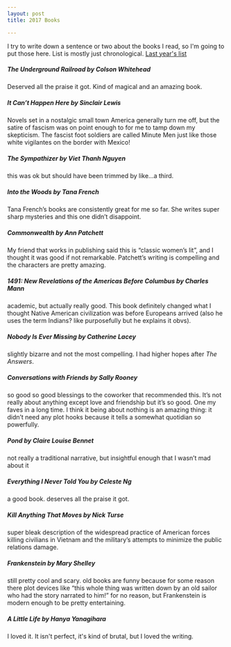 ```yaml
---
layout: post
title: 2017 Books

---
```


I try to write down a sentence or two about the books I read, so I'm going to put those here.  List is mostly just chronological. [Last year's list][1]

[1]: /2016/01/15/2016Books/ "2016 Books"

##### *The Underground Railroad* by Colson Whitehead
Deserved all the praise it got.  Kind of magical and an amazing book.


##### *It Can’t Happen Here* by Sinclair Lewis
Novels set in a nostalgic small town America generally turn me off, but the satire of fascism was on point enough to for me to tamp down my skepticism.  The fascist foot soldiers are called Minute Men just like those white vigilantes on the border with Mexico!


##### *The Sympathizer* by Viet Thanh Nguyen
this was ok but should have been trimmed by like…a third.  


##### *Into the Woods* by Tana French
Tana French’s books are consistently great for me so far.  She writes super sharp mysteries and this one didn’t disappoint.


##### *Commonwealth* by Ann Patchett
My friend that works in publishing said this is “classic women’s lit”, and I thought it was good if not remarkable.  Patchett’s writing is compelling and the characters are pretty amazing.


##### *1491: New Revelations of the Americas Before Columbus* by Charles Mann
academic, but actually really good.  This book definitely changed what I thought Native American civilization was before Europeans arrived (also he uses the term Indians? like purposefully but he explains it obvs).


##### *Nobody Is Ever Missing* by Catherine Lacey
slightly bizarre and not the most compelling.  I had higher hopes after *The Answers*.  


##### *Conversations with Friends* by Sally Rooney
so good so good blessings to the coworker that recommended this.  It’s not really about anything except love and friendship but it’s so good.  One my faves in a long time.  I think it being about nothing is an amazing thing: it didn’t need any plot hooks because it tells a somewhat quotidian so powerfully.


##### *Pond* by Claire Louise Bennet
not really a traditional narrative, but insightful enough that I wasn’t mad about it


##### *Everything I Never Told You* by Celeste Ng
a good book.  deserves all the praise it got.


##### *Kill Anything That Moves* by Nick Turse
super bleak description of the widespread practice of American forces killing civilians in Vietnam and the military’s attempts to minimize the public relations damage.


##### *Frankenstein* by Mary Shelley
still pretty cool and scary.  old books are funny because for some reason there plot devices like “this whole thing was written down by an old sailor who had the story narrated to him!” for no reason, but Frankenstein is modern enough to be pretty entertaining.


##### *A Little Life* by Hanya Yanagihara
I loved it.  It isn't perfect, it's kind of brutal, but I loved the writing.

